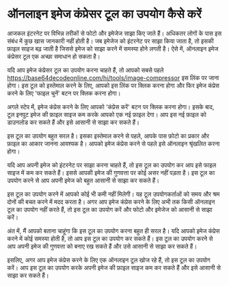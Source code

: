 ऑनलाइन इमेज कंप्रेसर टूल का उपयोग कैसे करें
===========================================

आजकल इंटरनेट पर विभिन्न तरीकों से फोटो और इमेजेज साझा किए जाते हैं। अधिकतर लोगों के पास इस संबंध में कुछ खास जानकारी नहीं होती है। जब इमेजेज को इंटरनेट पर साझा किया जाता है, तो इसकी फ़ाइल साइज बढ़ जाती है जिससे इमेज को साझा करने में समस्या होने लगती है। ऐसे में, ऑनलाइन इमेज कंप्रेसर टूल एक अच्छा समाधान हो सकता है।

यदि आप इमेज कंप्रेसर टूल का उपयोग करना चाहते हैं, तो आपको सबसे पहले <https://base64decodeonline.com/hi/tools/image-compressor> इस लिंक पर जाना होगा। इस टूल को इस्तेमाल करने के लिए, आपको इस लिंक पर क्लिक करना होगा और फिर इमेज कंप्रेस करने के लिए 'फाइल चुनें' बटन पर क्लिक करना होगा।

अगले स्टेप में, इमेज कंप्रेस करने के लिए आपको 'कंप्रेस करें' बटन पर क्लिक करना होगा। इसके बाद, टूल इनपुट इमेज की फ़ाइल साइज कम करके आपको एक नई फ़ाइल देगा। आप इस नई फ़ाइल को डाउनलोड कर सकते हैं और इसे आसानी से साझा कर सकते हैं।

इस टूल का उपयोग बहुत सरल है। इसका इस्तेमाल करने से पहले, आपके पास फ़ोटो का प्रकार और फ़ाइल का आकार जानना आवश्यक है। आपको इमेज कंप्रेस करने से पहले इसे ऑनलाइन श्रृंखलित करना होगा।

यदि आप अपनी इमेज को इंटरनेट पर साझा करना चाहते हैं, तो इस टूल का उपयोग कर आप इसे फाइल साइज में कम कर सकते हैं। इससे आपकी इमेज की गुणवत्ता पर कोई असर नहीं पड़ता है। इस टूल का उपयोग करने से आप अपनी इमेज को बहुत आसानी से साझा कर सकते हैं।

इस टूल का उपयोग करने में आपको कोई भी कमी नहीं मिलेगी। यह टूल उपयोगकर्ताओं को समय और श्रम दोनों की बचत करने में मदद करता है। अगर आप इमेज कंप्रेस करने के लिए अभी तक किसी ऑनलाइन टूल का उपयोग नहीं करते हैं, तो इस टूल का उपयोग करें और फोटो और इमेजेज को आसानी से साझा करें।

अंत में, मैं आपको बताना चाहूंगा कि इस टूल का उपयोग करना बहुत ही सरल है। यदि आपको इमेज कंप्रेस करने में कोई समस्या होती है, तो आप इस टूल का उपयोग कर सकते हैं। इस टूल का उपयोग करने से आप अपनी इमेज की गुणवत्ता को बनाए रख सकते हैं और उसे आसानी से साझा कर सकते हैं।

इसलिए, अगर आप इमेज कंप्रेस करने के लिए एक ऑनलाइन टूल खोज रहे हैं, तो इस टूल का उपयोग करें। आप इस टूल का उपयोग करके अपनी इमेज की फ़ाइल साइज कम कर सकते हैं और इसे आसानी से साझा कर सकते हैं।